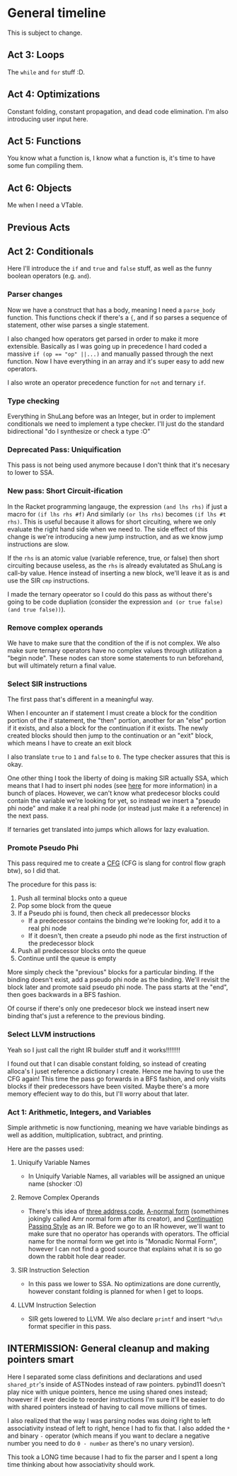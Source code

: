# General timeline

This is subject to change.

## Act 3: Loops
The `while` and `for` stuff :D.

## Act 4: Optimizations
Constant folding, constant propagation, and dead code elimination. I'm also introducing user input here.

## Act 5: Functions
You know what a function is, I know what a function is, it's time to have some fun compiling them.

## Act 6: Objects
Me when I need a VTable.

## Previous Acts

## Act 2: Conditionals
Here I'll introduce the `if` and `true` and `false` stuff, as well as the funny boolean operators (e.g. `and`).

### Parser changes
Now we have a construct that has a body, meaning I need a `parse_body` function. This functions check if there's a `{`, and if so parses a sequence of statement, other wise parses a single statement.

I also changed how operators get parsed in order to make it more extensible. Basically as I was going up in precedence I hard coded a massive `if (op == "op" ||...)` and manually passed through the next function. Now I have everything in an array and it's super easy to add new operators.

I also wrote an operator precedence function for `not` and ternary `if`.

### Type checking
Everything in ShuLang before was an Integer, but in order to implement conditionals we need to implement a type checker. I'll just do the standard bidirectional "do I synthesize or check a type :O"

### Deprecated Pass: Uniquification
This pass is not being used anymore because I don't think that it's necesary to lower to SSA.

### New pass: Short Circuit-ification
In the Racket programming langauge, the expression `(and lhs rhs)` if just a macro for `(if lhs rhs #f)` And similarly `(or lhs rhs)` becomes `(if lhs #t rhs)`. This is useful because it allows for short circuiting, where we only evaluate the right hand side when we need to. The side effect of this change is we're introducing a new jump instruction, and as we know jump instructions are slow. 

If the `rhs` is an atomic value (variable reference, true, or false) then short circuiting because useless, as the `rhs` is already evalutated as ShuLang is call-by value. Hence instead of inserting a new block, we'll leave it as is and use the SIR `cmp` instructions.

I made the ternary opeerator so I could do this pass as without there's going to be code dupliation (consider the expression `and (or true false) (and true false))`).

### Remove complex operands
We have to make sure that the condition of the if is not complex. We also make sure ternary operators have no complex values through utilization a "begin node". These nodes can store some statements to run beforehand, but will ultimately return a final value. 

### Select SIR instructions
The first pass that's different in a meaningful way. 

When I encounter an if statement I must create a block for the condition portion of the if statement, the "then" portion, another for an "else" portion if it exists, and also a block for the continuation if it exists. The newly created blocks should then jump to the continuation or an "exit" block, which means I have to create an exit block

I also translate `true` to `1` and `false` to `0`. The type checker assures that this is okay.

One other thing I took the liberty of doing is making SIR actually SSA, which means that I had to insert phi nodes (see [here](https://en.wikipedia.org/wiki/Static_single-assignment_form) for more information) in a bunch of places. However, we can't know what predecesor blocks could contain the variable we're looking for yet, so instead we insert a "pseudo phi node" and make it a real phi node (or instead just make it a reference) in the next pass.

If ternaries get translated into jumps which allows for lazy evaluation.

### Promote Pseudo Phi
This pass required me to create a [CFG](https://en.wikipedia.org/wiki/Control-flow_graph) (CFG is slang for control flow graph btw), so I did that. 

The procedure for this pass is:
1. Push all terminal blocks onto a queue
2. Pop some block from the queue
3. If a Pseudo phi is found, then check all predecessor blocks
    - If a predecessor contains the binding we're looking for, add it to a real phi node
    - If it doesn't, then create a pseudo phi node as the first instruction of the predecessor block
4. Push all predecessor blocks onto the queue
5. Continue until the queue is empty

More simply check the "previous" blocks for a particular binding. If the binding doesn't exist, add a pseudo phi node as the binding. We'll revisit the block later and promote said pseudo phi node. The pass starts at the "end", then goes backwards in a BFS fashion.

Of course if there's only one predecesor block we instead insert new binding that's just a reference to the previous binding.

### Select LLVM instructions
Yeah so I just call the right IR builder stuff and it works!!!!!!!!

I found out that I can disable constant folding, so instead of creating alloca's I juset reference a dictionary I create. Hence me having to use the CFG again! This time the pass go forwards in a BFS fashion, and only visits blocks if their predecessors have been visited. Maybe there's a more memory effecient way to do this, but I'll worry about that later.


###  Act 1: Arithmetic, Integers, and Variables
Simple arithmetic is now functioning, meaning we have variable bindings as well as addition, multiplication, subtract, and printing.

Here are the passes used:
1. Uniquify Variable Names
    - In Uniquify Variable Names, all variables will be assigned an unique name (shocker :O)

2. Remove Complex Operands
    - There's this idea of [three address code](https://en.wikipedia.org/wiki/Three-address_code), [A-normal form](https://en.wikipedia.org/wiki/A-normal_form) (somethimes jokingly called Amr normal form after its creator), and [Continuation Passing Style](https://en.wikipedia.org/wiki/Continuation-passing_style) as an IR. Before we go to an IR however, we'll want to make sure that no operator has operands with operators. The official name for the normal form we get into is "Monadic Normal Form", however I can not find a good source that explains what it is so go down the rabbit hole dear reader.
3. SIR Instruction Selection
    - In this pass we lower to SSA. No optimizations are done currently, however constant folding is planned for when I get to loops.
4. LLVM Instruction Selection
    - SIR gets lowered to LLVM. We also declare `printf` and insert `"%d\n` format specifier in this pass.

## INTERMISSION: General cleanup and making pointers smart
Here I separated some class definitions and declarations and used `shared_ptr`'s inside of ASTNodes instead of raw pointers. pybind11 doesn't play nice with unique pointers, hence me using shared ones instead; however if I ever decide to reorder instructions I'm sure it'll be easier to do with shared pointers instead of having to call move millions of times.

I also realized that the way I was parsing nodes was doing right to left associativity instead of left to right, hence I had to fix that. I also added the `*` and binary `-` operator (which means if you want to declare a negative number you need to do `0 - number` as there's no unary version).

This took a LONG time because I had to fix the parser and I spent a long time thinking about how associativity should work.

